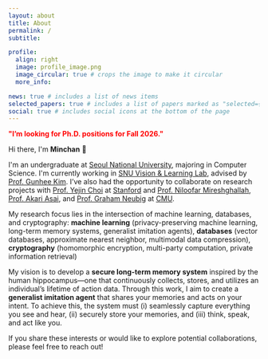 ```yaml
---
layout: about
title: About
permalink: /
subtitle: 

profile:
  align: right
  image: profile_image.png
  image_circular: true # crops the image to make it circular
  more_info: 

news: true # includes a list of news items
selected_papers: true # includes a list of papers marked as "selected={true}"
social: true # includes social icons at the bottom of the page
---
```


<span style="color:red; font-weight:bold;">"I’m looking for Ph.D. positions for Fall 2026."</span>

Hi there, I'm **Minchan** 👋

I'm an undergraduate at [Seoul National University](https://en.snu.ac.kr/), majoring in Computer Science. I'm currently working in [SNU Vision & Learning Lab](https://vision.snu.ac.kr/), advised by [Prof. Gunhee Kim](https://vision.snu.ac.kr/gunhee/). I’ve also had the opportunity to collaborate on research projects with [Prof. Yejin Choi](https://yejinc.github.io/) at [Stanford](https://www.stanford.edu/) and [Prof. Niloofar Mireshghallah](https://mireshghallah.github.io/), [Prof. Akari Asai](https://akariasai.github.io/), and [Prof. Graham Neubig](https://www.phontron.com/) at [CMU](https://www.cmu.edu/).

My research focus lies in the intersection of machine learning, databases, and cryptography: **machine learning** (privacy-preserving machine learning, long-term memory systems, generalist imitation agents), **databases** (vector databases, approximate nearest neighbor, multimodal data compression), **cryptography** (homomorphic encryption, multi-party computation, private information retrieval)

My vision is to develop a **secure long-term memory system** inspired by the human hippocampus—one that continuously collects, stores, and utilizes an individual’s lifetime of action data. Through this work, I aim to create a **generalist imitation agent** that shares your memories and acts on your intent. To achieve this, the system must (i) seamlessly capture everything you see and hear, (ii) securely store your memories, and (iii) think, speak, and act like you.

If you share these interests or would like to explore potential collaborations, please feel free to reach out!
